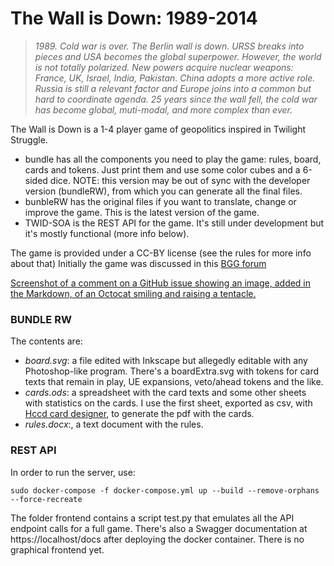 # The Wall is Down: 1989-2014
> _1989. Cold war is over. The Berlin wall is down. URSS breaks into pieces and USA
becomes the global superpower. However, the world is not totally polarized. New
powers acquire nuclear weapons: France, UK, Israel, India, Pakistan. China adopts a
more active role. Russia is still a relevant factor and Europe joins into a common
but hard to coordinate agenda.
25 years since the wall fell, the cold war has become global, muti-modal, and
more complex than ever._

The Wall is Down is a 1-4 player game of geopolitics inspired in Twilight Struggle.
* bundle has all the components you need to play the game: rules, board, cards and tokens. Just print them and use some color cubes and a 6-sided dice. NOTE: this version may be out of sync with the developer version (bundleRW), from which you can generate all the final files.
* bunbleRW has the original files if you want to translate, change or improve the game. This is the latest version of the game.
* TWID-SOA is the REST API for the game. It's still under development but it's mostly functional (more info below).

The game is provided under a CC-BY license (see the rules for more info about that)
Initially the game was discussed in this [BGG forum](https://boardgamegeek.com/thread/2842384/wall-down-1989-2014-ts-game-4-players)


[Screenshot of a comment on a GitHub issue showing an image, added in the Markdown, of an Octocat smiling and raising a tentacle.](https://cf.geekdo-images.com/R6bD6NbnSrdbohP-IjG_lA__imagepage/img/5rqR31ez6eKelOG7JhKT9BW3XTQ=/fit-in/900x600/filters:no_upscale():strip_icc()/pic6874852.jpg)

### BUNDLE RW
The contents are:
* _board.svg_: a file edited with Inkscape but allegedly editable with any Photoshop-like program. There's a boardExtra.svg with tokens for card texts that remain in play, UE expansions, veto/ahead tokens and the like.
* _cards.ods_: a spreadsheet with the card texts and some other sheets with statistics on the cards. I use the first sheet, exported as csv, with [Hccd card designer](https://github.com/vaemendis/hccd), to generate the pdf with the cards.
* _rules.docx_:, a text document with the rules.

### REST API

In order to run the server, use:
```
sudo docker-compose -f docker-compose.yml up --build --remove-orphans --force-recreate
```

The folder frontend contains a script test.py that emulates all the API endpoint calls for a full game. There's also a Swagger documentation at https://localhost/docs after deploying the docker container. There is no graphical frontend yet.
